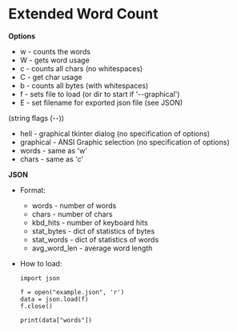 # Extended Word Count

**Options**
  * w - counts the words
  * W - gets word usage
  * c - counts all chars (no whitespaces)
  * C - get char usage
  * b - counts all bytes (with whitespaces)
  * f - sets file to load (or dir to start if '--graphical')
  * E - set filename for exported json file (see JSON)
  
  (string flags (--))
  * hell      - graphical tkinter dialog (no specification of options)
  * graphical - ANSI Graphic selection   (no specification of options)
  * words - same as 'w'
  * chars - same as 'c'

**JSON**
  * Format:
    * words      - number of words
    * chars      - number of chars
    * kbd\_hits   - number of keyboard hits
    * stat\_bytes - dict of statistics of bytes
    * stat\_words - dict of statistics of words
    * avg\_word\_len - average word length

  * How to load:
    ```python3
    import json
    
    f = open("example.json", 'r')
    data = json.load(f)
    f.close()

    print(data["words"])
    ```
